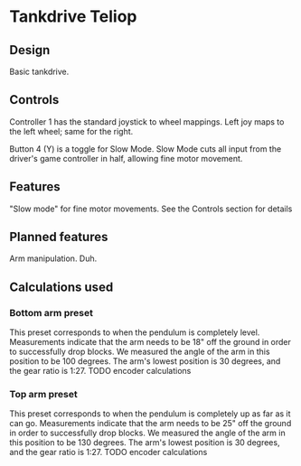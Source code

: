 # Tankdrive Teliop

## Design

Basic tankdrive.

## Controls

Controller 1 has the standard joystick to wheel mappings. Left joy maps to the left wheel; same for the right.

Button 4 (Y) is a toggle for Slow Mode. Slow Mode cuts all input from the driver's game controller in half, allowing fine motor movement.

## Features

"Slow mode" for fine motor movements. See the Controls section for details

## Planned features

Arm manipulation. Duh.

## Calculations used

### Bottom arm preset

This preset corresponds to when the pendulum is completely level. Measurements indicate that the arm needs to be 18" off the ground in order to successfully drop blocks. We measured the angle of the arm in this position to be 100 degrees. The arm's lowest position is 30 degrees, and the gear ratio is 1:27. TODO encoder calculations

### Top arm preset

This preset corresponds to when the pendulum is completely up as far as it can go. Measurements indicate that the arm needs to be 25" off the ground in order to successfully drop blocks. We measured the angle of the arm in this position to be 130 degrees. The arm's lowest position is 30 degrees, and the gear ratio is 1:27. TODO encoder calculations


